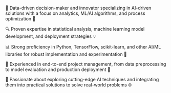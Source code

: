 🤖 Data-driven decision-maker and innovator specializing in AI-driven solutions with a focus on analytics, ML/AI algorithms, and process optimization 🚀

🔍 Proven expertise in statistical analysis, machine learning model development, and deployment strategies 💡

📊 Strong proficiency in Python, TensorFlow, scikit-learn, and other AI/ML libraries for robust implementation and experimentation 🌟

🔎 Experienced in end-to-end project management, from data preprocessing to model evaluation and production deployment 🎯

🔬 Passionate about exploring cutting-edge AI techniques and integrating them into practical solutions to solve real-world problems 🌐
